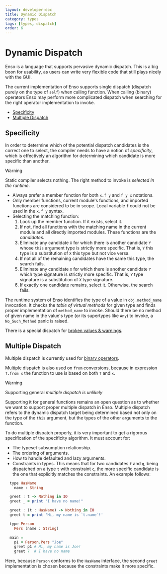 ```yaml
---
layout: developer-doc
title: Dynamic Dispatch
category: types
tags: [types, dispatch]
order: 6
---
```


# Dynamic Dispatch

Enso is a language that supports pervasive dynamic dispatch. This is a big boon
for usability, as users can write very flexible code that still plays nicely
with the GUI.

The current implementation of Enso supports single dispatch (dispatch purely on
the type of `self`) when calling function. When calling (binary) operators Enso
may perform more complicated dispatch when searching for the right operator
implementation to invoke.

<!-- MarkdownTOC levels="2,3" autolink="true" -->

- [Specificity](#specificity)
- [Multiple Dispatch](#multiple-dispatch)

<!-- /MarkdownTOC -->

## Specificity

In order to determine which of the potential dispatch candidates is the correct
one to select, the compiler needs to have a notion of _specificity_, which is
effectively an algorithm for determining which candidate is more specific than
another.

> [!WARNING]
> Static compiler selects nothing. The right method to invoke is _selected in the runtime_.
>
> - Always prefer a member function for both `x.f y` and `f y x` notations.
> - Only member functions, current module's functions, and imported functions are
>   considered to be in scope. Local variable `f` could not be used in the `x.f y`
>   syntax.
> - Selecting the matching function:
>   1. Look up the member function. If it exists, select it.
>   2. If not, find all functions with the matching name in the current module and
>      all directly imported modules. These functions are the _candidates_.
>   3. Eliminate any candidate `X` for which there is another candidate `Y` whose
>      `this` argument type is strictly more specific. That is, `Y` this type is a
>      substitution of `X` this type but not vice versa.
>   4. If not all of the remaining candidates have the same this type, the search
>      fails.
>   5. Eliminate any candidate `X` for which there is another candidate `Y` which
>      type signature is strictly more specific. That is, `Y` type signature is a
>      substitution of `X` type signature.
>   6. If exactly one candidate remains, select it. Otherwise, the search fails.

The runtime system of Enso identifies the type of a value in `obj.method_name` invocation.
It checks the _table of virtual methods_ for given type and finds proper
implementation of `method_name` to invoke. Should there be no method of given
name in the value's type (or its supertypes like `Any`) to invoke,
a `No_Such_Method` panic is raised.

There is a special dispatch for [broken values & warnings](../semantics/errors.md).

## Multiple Dispatch

Multiple dispatch is currently used for
[binary operators](../syntax/functions.md#type-ascriptions-and-operator-resolution).

Multiple dispatch is also used on `from` conversions, because in
expression `T.from x` the function to use is based on both `T` and `x`.

> [!WARNING]
> Supporting general _multiple dispatch is unlikely_
>
> Supporting it for general functions remains an open question as to whether we
> want to support proper multiple dispatch in Enso. Multiple dispatch refers to
> the dynamic dispatch target being determined based not only on the type of the
> `this` argument, but the types of the other arguments to the function.
>
> To do multiple dispatch properly, it is very important to get a rigorous
> specification of the specificity algorithm. It must account for:
>
> - The typeset subsumption relationship.
> - The ordering of arguments.
> - How to handle defaulted and lazy arguments.
> - Constraints in types. This means that for two candidates `f` and `g`, being
>   dispatched on a type `t` with constraint `c`, the more specific candidate is
>   the one that explicitly matches the constraints. An example follows:
>
> ```ruby
>   type HasName
>     name : String
>
>   greet : t -> Nothing in IO
>   greet _ = print "I have no name!"
>
>   greet : (t : HasName) -> Nothing in IO
>   greet t = print 'Hi, my name is `t.name`!'
>
>   type Person
>     Pers (name : String)
>
>   main =
>     p1 = Person.Pers "Joe"
>     greet p1 # Hi, my name is Joe!
>     greet 7  # I have no name
> ```
>
>   Here, because `Person` conforms to the `HasName` interface, the second `greet`
>   implementation is chosen because the constraints make it more specific.
